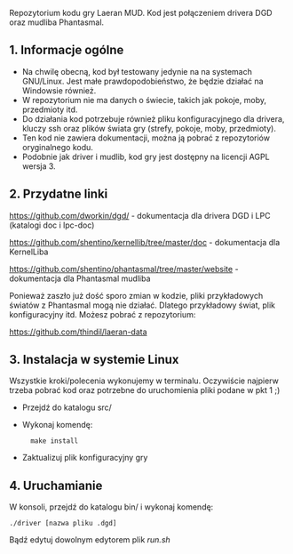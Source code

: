 Repozytorium kodu gry Laeran MUD. Kod jest połączeniem drivera DGD oraz mudliba Phantasmal.

## 1. Informacje ogólne ##

* Na chwilę obecną, kod był testowany jedynie na na systemach GNU/Linux. Jest małe prawdopodobieństwo, że będzie działać na Windowsie również.
* W repozytorium nie ma danych o świecie, takich jak pokoje, moby, przedmioty itd.
* Do działania kod potrzebuje również pliku konfiguracyjnego dla drivera, kluczy ssh oraz plików świata gry (strefy, pokoje, moby, przedmioty).
* Ten kod nie zawiera dokumentacji, można ją pobrać z repozytoriów oryginalnego kodu.
* Podobnie jak driver i mudlib, kod gry jest dostępny na licencji AGPL wersja 3.

## 2. Przydatne linki ##

https://github.com/dworkin/dgd/ - dokumentacja dla drivera DGD i LPC (katalogi doc i lpc-doc)

https://github.com/shentino/kernellib/tree/master/doc - dokumentacja dla KernelLiba

https://github.com/shentino/phantasmal/tree/master/website - dokumentacja dla Phantasmal mudliba

Ponieważ zaszło już dość sporo zmian w kodzie, pliki przykładowych światów z
Phantasmal mogą nie działać. Dlatego przykładowy świat, plik konfiguracyjny
itd. Możesz pobrać z repozytorium: 

https://github.com/thindil/laeran-data

## 3. Instalacja w systemie Linux ##

Wszystkie kroki/polecenia wykonujemy w terminalu. Oczywiście najpierw trzeba pobrać kod oraz potrzebne do uruchomienia pliki podane w pkt 1 ;)

* Przejdź do katalogu src/
* Wykonaj komendę:

		make install

* Zaktualizuj plik konfiguracyjny gry

## 4. Uruchamianie ##

W konsoli, przejdź do katalogu bin/ i wykonaj komendę:

	./driver [nazwa pliku .dgd]

Bądź edytuj dowolnym edytorem plik *run.sh*
